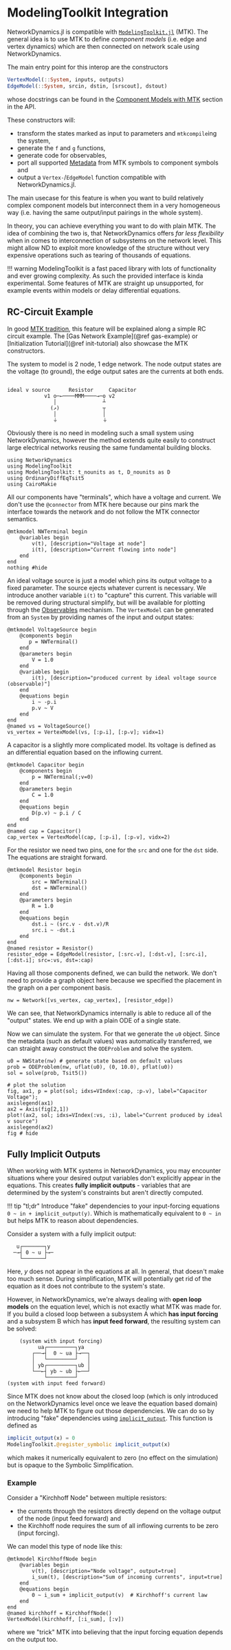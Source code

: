 # ModelingToolkit Integration

NetworkDynamics.jl is compatible with [`ModelingToolkit.jl`](https://github.com/SciML/ModelingToolkit.jl) (MTK).
The general idea is to use MTK to define *component models* (i.e. edge and vertex dynamics)
which are then connected on network scale using NetworkDynamics.

The main entry point for this interop are the constructors
```julia
VertexModel(::System, inputs, outputs)
EdgeModel(::System, srcin, dstin, [srscout], dstout)
```
whose docstrings can be found in the [Component Models with MTK](@ref) section in the API.

These constructors will:
- transform the states marked as input to parameters and `mtkcompile`ing the system,
- generate the `f` and `g` functions,
- generate code for observables,
- port all supported [Metadata](@ref) from MTK symbols to component symbols and
- output a `Vertex-`/`EdgeModel` function compatible with NetworkDynamics.jl.

The main usecase for this feature is when you want to build relatively complex
component models but interconnect them in a very homogeneous way (i.e. having the
same output/input pairings in the whole system).

In theory, you can achieve everything you want to do with plain MTK. The idea of
combining the two is, that NetworkDynamics offers *far less flexibility* when in
comes to interconnection of subsystems on the network level. This might allow ND
to exploit more knowledge of the structure without very expensive operations such
as tearing of thousands of equations.

!!! warning
    ModelingToolkit is a fast paced library with lots of functionality and ever
    growing complexity. As such the provided interface is kinda experimental.
    Some features of MTK are straight up unsupported, for example events within
    models or delay differential equations.

## RC-Circuit Example
In good [MTK tradition](https://docs.sciml.ai/ModelingToolkit/stable/tutorials/acausal_components/), this feature will be explained along a simple RC circuit example.
The [Gas Network Example](@ref gas-example) or [Initialization Tutorial](@ref init-tutorial) also showcase the MTK constructors.

The system to model is 2 node, 1 edge network. The node output states are the voltage (to ground), the edge output sates are the currents at both ends.
```

ideal v source      Resistor     Capacitor
            v1 o─←────MMM────→─o v2
               │               ┴
              (↗)              ┬
               │               │
               ⏚               ⏚
```
Obviously there is no need in modeling such a small system using NetworkDynamics, however
the method extends quite easily to construct large electrical networks reusing the same
fundamental building blocks.

```@example mtk
using NetworkDynamics
using ModelingToolkit
using ModelingToolkit: t_nounits as t, D_nounits as D
using OrdinaryDiffEqTsit5
using CairoMakie
```

All our components have "terminals", which have a voltage and current. We don't use the `@connector` from MTK here because our pins mark the interface towards the network and do not follow the MTK connector semantics.

```@example mtk
@mtkmodel NWTerminal begin
    @variables begin
        v(t), [description="Voltage at node"]
        i(t), [description="Current flowing into node"]
    end
end
nothing #hide
```

An ideal voltage source is just a model which pins its output voltage to a fixed parameter.
The source ejects whatever current is necessary. We introduce another variable `i(t)`
to "capture" this current. This variable will be removed during structural simplify, but will
be available for plotting through the [Observables](@ref) mechanism.
The `VertexModel` can be generated from an `System` by providing names of the input and output states:

```@example mtk
@mtkmodel VoltageSource begin
    @components begin
       p = NWTerminal()
    end
    @parameters begin
        V = 1.0
    end
    @variables begin
        i(t), [description="produced current by ideal voltage source (observable)"]
    end
    @equations begin
        i ~ -p.i
        p.v ~ V
    end
end
@named vs = VoltageSource()
vs_vertex = VertexModel(vs, [:p₊i], [:p₊v]; vidx=1)
```

A capacitor is a slightly more complicated model. Its voltage is defined as an differential
equation based on the inflowing current.

```@example mtk
@mtkmodel Capacitor begin
    @components begin
        p = NWTerminal(;v=0)
    end
    @parameters begin
        C = 1.0
    end
    @equations begin
        D(p.v) ~ p.i / C
    end
end
@named cap = Capacitor()
cap_vertex = VertexModel(cap, [:p₊i], [:p₊v], vidx=2)
```

For the resistor we need two pins, one for the `src` and one for the `dst` side.
The equations are straight forward.

```@example mtk
@mtkmodel Resistor begin
    @components begin
        src = NWTerminal()
        dst = NWTerminal()
    end
    @parameters begin
        R = 1.0
    end
    @equations begin
        dst.i ~ (src.v - dst.v)/R
        src.i ~ -dst.i
    end
end
@named resistor = Resistor()
resistor_edge = EdgeModel(resistor, [:src₊v], [:dst₊v], [:src₊i], [:dst₊i]; src=:vs, dst=:cap)
```

Having all those components defined, we can build the network. We don't need to provide a graph
object here because we specified the placement in the graph on a per component basis.

```@example mtk
nw = Network([vs_vertex, cap_vertex], [resistor_edge])
```

We can see, that NetworkDynamics internally is able to reduce all of the "output" states. We end up with a plain ODE of a single state.

Now we can simulate the system. For that we generate the `u0` object. Since the metadata (such as default values) was automatically transferred, we can straight away construct the `ODEProblem`
and solve the system.

```@example mtk
u0 = NWState(nw) # generate state based on default values
prob = ODEProblem(nw, uflat(u0), (0, 10.0), pflat(u0))
sol = solve(prob, Tsit5())

# plot the solution
fig, ax1, p = plot(sol; idxs=VIndex(:cap, :p₊v), label="Capacitor Voltage");
axislegend(ax1)
ax2 = Axis(fig[2,1])
plot!(ax2, sol; idxs=VIndex(:vs, :i), label="Current produced by ideal v source")
axislegend(ax2)
fig # hide
```

## Fully Implicit Outputs
When working with MTK systems in NetworkDynamics, you may encounter situations where
your desired output variables don't explicitly appear in the equations. This creates **fully
implicit outputs** - variables that are determined by the system's constraints but aren't
directly computed.

!!! tip "tl;dr"
    Introduce "fake" dependencies to your input-forcing equations `0 ~ in + implicit_output(y)`.
    Which is mathematically equivalent to `0 ~ in` but helps MTK to reason about dependencies.

Consider a system with a fully implicit output:
```
   u┌───────┐y
  ─→┤ 0 ~ u ├→─
    └───────┘
```
Here, $y$ does not appear in the equations at all. In general, that doesn't make too much sense.
During simplification, MTK will potentially get rid of the equation as it does not contribute to the system's state.

However, in NetworkDynamics, we're always dealing with **open loop models** on the equation level, which is not exactly what MTK was made for.
If you build a closed loop between a subsystem A which **has input forcing** and a subsystem
B which has **input feed forward**, the resulting system can be solved:
```
    (system with input forcing)
          ua┌─────────┐ya
        ┌──→┤  0 ~ ua ├→──┐
        │   └─────────┘   │
        │ yb┌─────────┐ub │
        └──←┤ yb ~ ub ├←──┘
            └─────────┘
(system with input feed forward)
```

Since MTK does not know about the closed loop (which is only introduced on the NetworkDynamics level once we leave the equation based domain) we need to help MTK to figure out those dependencies.
We can do so by introducing "fake" dependencies using [`implicit_output`](@ref).
This function is defined as
```julia
implicit_output(x) = 0
ModelingToolkit.@register_symbolic implicit_output(x)
```
which makes it numerically equivalent to zero (no effect on the simulation) but is
opaque to the Symbolic Simplification.

### Example

Consider a "Kirchhoff Node" between multiple resistors:
- the currents through the resistors directly depend on the voltage output of the node (input feed forward) and
- the Kirchhoff node requires the sum of all inflowing currents to be zero (input forcing).

We can model this type of node like this:
```@example mtk
@mtkmodel KirchhoffNode begin
    @variables begin
        v(t), [description="Node voltage", output=true]
        i_sum(t), [description="Sum of incoming currents", input=true]
    end
    @equations begin
        0 ~ i_sum + implicit_output(v)  # Kirchhoff's current law
    end
end
@named kirchhoff = KirchhoffNode()
VertexModel(kirchhoff, [:i_sum], [:v])
```
where we "trick" MTK into believing that the input forcing equation depends on the output too.
